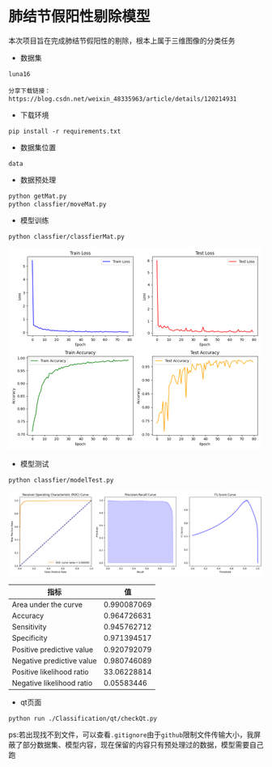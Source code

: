 # 肺结节假阳性剔除模型

本次项目旨在完成肺结节假阳性的剔除，根本上属于三维图像的分类任务

- 数据集
```
luna16

分享下载链接：https://blog.csdn.net/weixin_48335963/article/details/120214931
```

- 下载环境

```
pip install -r requirements.txt
```

- 数据集位置

```
data
```

- 数据预处理

```
python getMat.py
python classfier/moveMat.py
```

- 模型训练

```
python classfier/classfierMat.py
```
<img src="./Classification/classfier/training_results.png" alt="training_results" style="zoom:50%;" />

- 模型测试

```
python classfier/modelTest.py
```

<img src="./Classification/classfier/test_results/evaluation_plots.png" alt="evaluation_plots" style="zoom: 50%;" />

| 指标                      | 值          |
| ------------------------- | ----------- |
| Area under the curve      | 0.990087069 |
| Accuracy                  | 0.964726631 |
| Sensitivity               | 0.945762712 |
| Specificity               | 0.971394517 |
| Positive predictive value | 0.920792079 |
| Negative predictive value | 0.980746089 |
| Positive likelihood ratio | 33.06228814 |
| Negative likelihood ratio | 0.05583446  |

- qt页面

```
python run ./Classification/qt/checkQt.py
```

 ps:若出现找不到文件，可以查看`.gitignore`由于`github`限制文件传输大小，我屏蔽了部分数据集、模型内容，现在保留的内容只有预处理过的数据，模型需要自己跑
